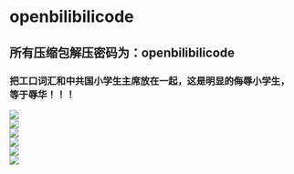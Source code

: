 # openbilibilicode<br>
## 所有压缩包解压密码为：openbilibilicode<br>
### 把工口词汇和中共国小学生主席放在一起，这是明显的侮辱小学生，等于辱华！！！<br>
![](https://github.com/qingshuisiyuan/openbilibilicode/raw/master/img/习近平.png)<br>
![](https://github.com/qingshuisiyuan/openbilibilicode/raw/master/img/彩蛋.png)<br>
![](https://github.com/qingshuisiyuan/openbilibilicode/raw/master/img/作弊粉丝一.png)<br>
![](https://github.com/qingshuisiyuan/openbilibilicode/raw/master/img/作弊粉丝二)<br>
![](https://github.com/qingshuisiyuan/openbilibilicode/raw/master/img/抽奖.png)<br>
![](https://github.com/qingshuisiyuan/openbilibilicode/raw/master/img/网警.png)<br>
